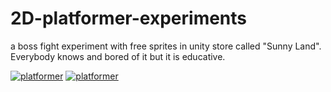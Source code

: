 # 2D-platformer-experiments
a boss fight experiment with free sprites in unity store called "Sunny Land". Everybody knows and bored of it but it is educative.

<a href="https://ibb.co/Tvcj6Rk"><img src="https://i.ibb.co/Tvcj6Rk/platformer.gif" alt="platformer" border="0"></a>
<a href="https://ibb.co/Tvcj6Rk"><img src="https://i.ibb.co/SsNYb0P/platformer.gif" alt="platformer" border="0"></a>
